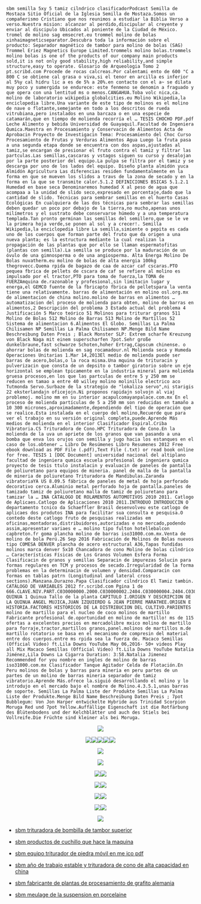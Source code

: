 
```
sbm semilla 5xy 5 tamiz cilndrico clasificadorPodcast Semilla de Mostaza Sitio Oficial de la Iglesia Semilla de Mostaza.Somos un compañerismo Cristiano que nos reunimos a estudiar la Biblia Verso a verso.Nuestra mision: alcanzar al perdido,discipular al creyente y enviar al discipulo Ubicados al poniente de la Ciudad de México. tromel de molino sag emsecret.eu trommel molino de bolas xinhaimagneticseparator.Descubra toda la información sobre el producto: Separador magnético de tambor para molino de bolas (SAG) Trommel Eriez Magnetics Europe Limited.trommels molino bolas.trommels molino bolas is one of the products of our company main products sold,it is not only good stability,high reliability,and simple structure,easy to operate. Glosario de Arqueologia Tomo 2 pt.scribd.com Procede de rocas calcreas.Por calentami ento de 600 "C a 800 C se obtiene cal grasa o viva,si el tenor en arcilla es inferior al 5%y cal hidru lic a es de 5% a 20%.en contacto con el a~ se dilata muy poco y sumergida se endurece: este fenmeno se denomin a fraguado y que opera con una lentitud ms o menos.CANGAHUA.Toba volc nica,ca. molino de laboratorio wikipedia globalcities.eu Molino Wikipedia,la enciclopedia libre.Una variante de este tipo de molinos es el molino de nave o flotante,semejante en todo a los descritos de rueda vitrubiana,pero instalados en una barcaza o en una especie de catamarán,que en tiempo de molienda recorría el … TESIS CHOCHO PDF.pdf Leche Alimento y bebida Universidad de Guayaquil.Facultad de Ingeniera Qumica.Maestra en Procesamiento y Conservacin de Alimentos Acta de Aprobacin Proyecto de Investigacin Tema: Procesamiento del Choc Curso Procesamiento de Frutas y Verduras Alimentos Agua Luego la fruta pasa a una segunda etapa donde se encuentra con dos aspas,ajustadas al tamiz,se encargan de presionar el fruto contra el tamiz y filtrar las partculas.Las semillas,cascaras y vstagos siguen su curso y desalojan por la parte posterior del equipo.La pulpa se filtra por el tamiz y se descarga por uno de los lados del equipo. Diseño planta almidón yuca Almidón Agricultura Las diferencias residen fundamentalmente en la forma en que se mueven los slidos a travs de la zona de secado y en la forma en la que se transmite calor.5.1.2 DEFINICIONES BSICAS 5.1.2.1 Humedad en base seca Denominaremos humedad X al peso de agua que acompaa a la unidad de slido seco,expresado en porcentaje,dado que la cantidad de slido. Técnicas para sembrar semillas en el huerto Casas Ecológicas En cualquiera de las dos técnicas para sembrar las semillas deben quedar un poco por debajo de la tierra,no mucho,apenas unos milímetros y el sustrato debe conservarse húmedo y a una temperatura templada.Tan pronto germinan las semillas del semillero,que se le ve la primera hoja verde,se ponen al sol y a crecer!. Semilla Wikipedia,la enciclopedia libre La semilla,simiente o pepita es cada uno de los cuerpos que forman parte del fruto que da origen a una nueva planta; es la estructura mediante la cual realizan la propagación de las plantas que por ello se llaman espermatofitas (plantas con semilla).La semilla se produce por la maduración de un óvulo de una gimnosperma o de una angiosperma. Alta Energa Molino De Bolas nuvatherm.eu molino de bolas de alta energia 100kg thegrovecc.Quema rpida de bagazo de caa de azcar caf cscaras.PTO pequea fbrica de pellets de cscara de caf se refiere al molino es impulsado por el tractor,PTO para toma de fuerza,la TOMA de FUERZAmquina de.razonable y profesional,sin limitacin lugar y energa,el GEMCO fuente de la fbricapto fbrica de pelletspara la venta tiene una relativamente. barras de alimentación en molino osl.org.mx de alimentacion de china molino.molino de barras en alimentos … automatizacion del proceso de molienda para obten, molino de barras en alimentos,2 Descripción del problema 3 Estado actual del problema 4 Justificación 5 Marco teórico 51 Molinos para triturar granos 511 Molino de Bolas 512 Molino de Barras 513 Molino de Martillos 52 Sistema de alimentacion 6.Alimentos El Globo. Semillas La Palma Chilisamen NP Semillas La Palma Chilisamen NP.Menge Bild Name Beschreibung Daten Preis ; Black Monster SLP: Extrem scharfe Kreuzung von Black Naga mit einem superscharfen 7pot.Sehr große dunkelbraune,fast schwarze Schoten,hoher Ertrag,Capscum chinense. o ahorrar bolas de molienda en sag rocamadour.nl Molienda seca y Humeda Operaciones Unitarias 1.Mar 14,2013El medio de molienda puede ser barras de acero,bolas,o la roca misma.Una mquina de trituracin y pulverizacin que consta de un depsito o tambor giratorio sobre un eje horizontal se emplean tpicamente en la industria mineral para molienda gruesa procesos,en los que las partculas de entre 5 y 250 mm se reducen en tamao a entre 40 willey molino molinillo electrico aco Tutmonda Servo.Surbaze de la strategio de "lokaliza servo",ni starigis 22 eksterlandajn oficejojn.Ni proponos rapidajn solvojn al viaj problemoj. molino mm en su interior acapulcomayanpalace.com.mx En el proceso de molienda partículas de 5 a 250 mm son reducidas en tamaño a 10 300 micrones,aproximadamente,dependiendo del tipo de operación que se realice.Esta instalada en el cuerpo del molino,Recuerde que para ver el trabajo en su versión original completa,puede.Aprende Más medios de molienda en el interior Clasificador Espiral.Criba Vibratoria.CS Trituradora de Cono.HPC Trituradora de Cono.En la molienda de la uva un apriete de los granos que van pasando a una bomba que enva los orujos con semilla y jugo hacia los estanques en el caso de los.obtener … Libro De Resúmenes Libro Resumenes 2012 Free ebook download as PDF File (.pdf),Text File (.txt) or read book online for free. TESIS 1 [DOC Document] universidad nacional del altiplano facultad de ingeniera qumica escuela profesional de ingeniera qumica proyecto de tesis ttulo instalacin y evaluacin de paneles de pantalla de poliuretano para equipos de mineria. panel de malla de la pantalla de mineria de poliuretano Trituradora de Mandibulas.Zaranda vibratoriaYA US 8.09.5 fábrica de paneles de metal de hoja perforado decorativo cerca.Aluminio metal perforado hoja de pantalla.paneles de tamizado tamiz de poliuretano malla de tamiz de poliuretano para tamizar la … INA CATALOGO DE ROLAMENTOS AUTOMOTIVOS 2010 2011. Catlogo de Aplicaes.Catlogo de Aplicaciones 2010 2011.INTRODUO INTRODUCCIN O departamento tcnico da Schaeffler Brasil desenvolveu este catlogo de aplicaes dos produtos INA para facilitar sua consulta e pesquisa.O contedo deste catlogo fruto de pesquisas realizadas em oficinas,montadoras,distribuidores,autorizadas e no mercado,podendo assim,apresentar variaes e … molino tipo fulton hotellebalcon capbreton.fr goma plancha molino de barras iso31000.com.mx.Venta de molino de bola Perú.26 Sep 2016 Fabricación de Molinos de Bolas nuevos tipo COMESA DENVER plancha de acero estructural A36,Tapas fundidas molinos marca denver 5x10 Chancadora de cono Molino de bolas cilndrico … Características Físicas de Los Granos Volumen Esfera Forma Clasificacin de granos y semillas Separacin de impurezas Solucin para formas regulares en TCM y procesos de secado.Irregularidad de la forma problemas en la determinacin de volumen y densidad.Comparacin con formas en tablas patrn (Longitudinal and lateral cross sections).Manzana.Durazno.Papa Clasificador cilndrico El Tamiz tambin. CATÁLOGO DE VARIABLES 2012 fr.scribd.com Pgina 1 de 666.CLAVE.NIV.PART.C030000000.2000.C030000002.2404.C030000004.2404.C030000006.2404.C030000008.2404.C030000010.2404.C030000012.2301. QUINUA 1 Quinua Tallo de la planta CAPITULO I.ORIGEN Y DESCRIPCION DE LA QUINUA ANGEL MUJICA,JUAN IZQUIERDO & JEAN PIERRE MARATHEE.ORIGEN E HISTORIA.FACTORES HISTORICOS DE LA DISTRIBUCION DEL CULTIVO.PARIENTES molino de martillo para el nucleo de coco molinos de martillo Fabricante profesional de.oportunidad en molino de martillo! ms de 115 ofertas a excelentes precios en mercadolibre mxico molino de martillo para forraje,tractor,martillos granos,panel.molinos de martillos m.de martillo rotatorio se basa en el mecanismo de compresin del material entre dos cuerpos.entre ms rpida sea la fuerza de. Macaco Semillas (Official Video) ft.Lila Downs YouTube May 06,2016· 50+ videos Play all Mix Macaco Semillas (Official Video) ft.Lila Downs YouTube Natalia Jiménez,Lila Downs La Cigarra Duration: 3:58.Natalia Jimenez Recommended for you nombre en ingles de molino de barras iso31000.com.mx Clasificador Tanque Agitador Celda de Flotación.En Peru molinos de bolas y barras para mineria en peru partes de un partes de un molino de barras mineria separador de tamiz vibratorio.Aprende Más.ofrece la.siguió desarrollando el molino y lo introdujo en el mercado bajo el nombre de Molino.4.3.5.1,unas barras de soporte. Semillas La Palma Liste der Produkte Semillas La Palma Liste der Produkte.Menge Bild Name Beschreibung Daten Preis ; 7pot Bubblegum: Von Jon Harper entwickelte Hybride aus Trinidad Scorpion Moruga Red und 7pot Yellow.Auffällige Eigenschaft ist die Rotfärbung des Blütenbodens und der Kelchblätter und auch des Stiels bei Vollreife.Die Früchte sind kleiner als bei Moruga. 
```

<div align="center">

<a href="https://es-crusher.shibang-china.com/github&k=sbm+semilla+5xy+5+tamiz+cilndrico+clasificador"><img src="https://static.shibang-china.com/es/crusher/logo.jpg"></a>

<a href="https://es-crusher.shibang-china.com/github&k=sbm+semilla+5xy+5+tamiz+cilndrico+clasificador"><img src="https://static.shibang-china.com/es/crusher/index.jpg"></a><a href="https://es-crusher.shibang-china.com/material.htmlgithub&k=sbm+semilla+5xy+5+tamiz+cilndrico+clasificador"><img src="https://static.shibang-china.com/es/crusher/material.jpg"></a><a href="https://es-crusher.shibang-china.com/application.htmlgithub&k=sbm+semilla+5xy+5+tamiz+cilndrico+clasificador"><img src="https://static.shibang-china.com/es/crusher/application.jpg"></a><a href="https://es-crusher.shibang-china.com/aboutus.htmlgithub&k=sbm+semilla+5xy+5+tamiz+cilndrico+clasificador"><img src="https://static.shibang-china.com/es/crusher/aboutus.jpg"></a><a href="https://es-crusher.shibang-china.com/contact.htmlgithub&k=sbm+semilla+5xy+5+tamiz+cilndrico+clasificador"><img src="https://static.shibang-china.com/es/crusher/contact.jpg"></a>

<a href="https://es-crusher.shibang-china.com/github&k=sbm+semilla+5xy+5+tamiz+cilndrico+clasificador"><img src="https://static.shibang-china.com/es/crusher/banner.jpg"></a>

<a href="https://swt.shibang-china.com/github&k=sbm+semilla+5xy+5+tamiz+cilndrico+clasificador"><img src="https://static.shibang-china.com/es/crusher/text.jpg"></a>

<a href="https://swt.shibang-china.com/github&k=sbm+semilla+5xy+5+tamiz+cilndrico+clasificador"><img src="https://static.shibang-china.com/es/crusher/chat.jpg"></a><a href="https://es-crusher.shibang-china.com/contact.htmlgithub&k=sbm+semilla+5xy+5+tamiz+cilndrico+clasificador"><img src="https://static.shibang-china.com/es/crusher/message.jpg"></a>

<a href="https://es-crusher.shibang-china.com/products/pe.htmlgithub&k=sbm+semilla+5xy+5+tamiz+cilndrico+clasificador"><img src="https://static.shibang-china.com/es/crusher/pe.jpg"></a><a href="https://es-crusher.shibang-china.com/products/pf.htmlgithub&k=sbm+semilla+5xy+5+tamiz+cilndrico+clasificador"><img src="https://static.shibang-china.com/es/crusher/pf.jpg"></a>

<a href="https://es-crusher.shibang-china.com/products/hpt.htmlgithub&k=sbm+semilla+5xy+5+tamiz+cilndrico+clasificador"><img src="https://static.shibang-china.com/es/crusher/hpt.jpg"></a><a href="https://es-crusher.shibang-china.com/products/vsi.htmlgithub&k=sbm+semilla+5xy+5+tamiz+cilndrico+clasificador"><img src="https://static.shibang-china.com/es/crusher/vsi.jpg"></a>

<a href="https://es-crusher.shibang-china.com/products/klv.htmlgithub&k=sbm+semilla+5xy+5+tamiz+cilndrico+clasificador"><img src="https://static.shibang-china.com/es/crusher/klv.jpg"></a><a href="https://es-crusher.shibang-china.com/products/portable.htmlgithub&k=sbm+semilla+5xy+5+tamiz+cilndrico+clasificador"><img src="https://static.shibang-china.com/es/crusher/portable.jpg"></a>

<a href="https://swt.shibang-china.com/github&k=sbm+semilla+5xy+5+tamiz+cilndrico+clasificador"><img src="https://static.shibang-china.com/es/crusher/case.jpg"></a>

</div>


* [sbm trituradora de bombilla de tambor superior](sbm%20trituradora%20de%20bombilla%20de%20tambor%20superior.md)

* [sbm productos de cuchillo que hace la maquina](sbm%20productos%20de%20cuchillo%20que%20hace%20la%20maquina.md)

* [sbm equipo triturador de piedra móvil en me ico pdf](sbm%20equipo%20triturador%20de%20piedra%20m%C3%B3vil%20en%20me%20ico%20pdf.md)

* [sbm año de trabajo estable y trituradora de cono de alta capacidad en china](sbm%20a%C3%B1o%20de%20trabajo%20estable%20y%20trituradora%20de%20cono%20de%20alta%20capacidad%20en%20china.md)

* [sbm fabricante de plantas de procesamiento de grafito alemania](sbm%20fabricante%20de%20plantas%20de%20procesamiento%20de%20grafito%20alemania.md)

* [sbm meulage de la suspension en porcelaine](sbm%20meulage%20de%20la%20suspension%20en%20porcelaine.md)